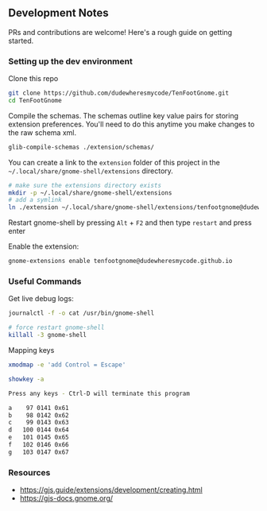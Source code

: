## Development Notes

PRs and contributions are welcome! Here's a rough guide on getting started.

### Setting up the dev environment

Clone this repo

```bash
git clone https://github.com/dudewheresmycode/TenFootGnome.git
cd TenFootGnome
```

Compile the schemas. The schemas outline key value pairs for storing extension preferences. You'll need to do this anytime you make changes to the raw schema xml.

```bash
glib-compile-schemas ./extension/schemas/
```

You can create a link to the `extension` folder of this project in the `~/.local/share/gnome-shell/extensions` directory.

```bash
# make sure the extensions directory exists
mkdir -p ~/.local/share/gnome-shell/extensions
# add a symlink
ln ./extension ~/.local/share/gnome-shell/extensions/tenfootgnome@dudewheresmycode.github.io
```

Restart gnome-shell by pressing `Alt` + `F2` and then type `restart` and press enter

Enable the extension:

```bash
gnome-extensions enable tenfootgnome@dudewheresmycode.github.io
```

### Useful Commands

Get live debug logs:

```bash
journalctl -f -o cat /usr/bin/gnome-shell
```

```bash
# force restart gnome-shell
killall -3 gnome-shell
```

Mapping keys

```bash
xmodmap -e 'add Control = Escape'
```

```bash
showkey -a

Press any keys - Ctrl-D will terminate this program

a    97 0141 0x61
b    98 0142 0x62
c    99 0143 0x63
d   100 0144 0x64
e   101 0145 0x65
f   102 0146 0x66
g   103 0147 0x67
```

### Resources

- https://gjs.guide/extensions/development/creating.html
- https://gjs-docs.gnome.org/
